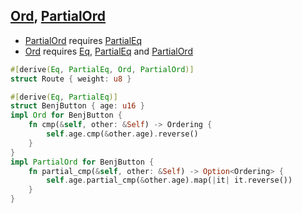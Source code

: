 ## [Ord](https://doc.rust-lang.org/std/cmp/trait.Ord.html), [PartialOrd](https://doc.rust-lang.org/std/cmp/trait.PartialOrd.html)

* [PartialOrd](https://doc.rust-lang.org/std/cmp/trait.PartialOrd.html) requires [PartialEq](https://doc.rust-lang.org/std/cmp/trait.PartialEq.html)
* [Ord](https://doc.rust-lang.org/std/cmp/trait.Ord.html) requires [Eq](https://doc.rust-lang.org/std/cmp/trait.Eq.html), [PartialEq](https://doc.rust-lang.org/std/cmp/trait.PartialEq.html) and [PartialOrd](https://doc.rust-lang.org/std/cmp/trait.PartialOrd.html)

```rust
#[derive(Eq, PartialEq, Ord, PartialOrd)]
struct Route { weight: u8 }

#[derive(Eq, PartialEq)]
struct BenjButton { age: u16 }
impl Ord for BenjButton {
    fn cmp(&self, other: &Self) -> Ordering {
        self.age.cmp(&other.age).reverse()
    }
}
impl PartialOrd for BenjButton {
    fn partial_cmp(&self, other: &Self) -> Option<Ordering> {
        self.age.partial_cmp(&other.age).map(|it| it.reverse())
    }
}
```